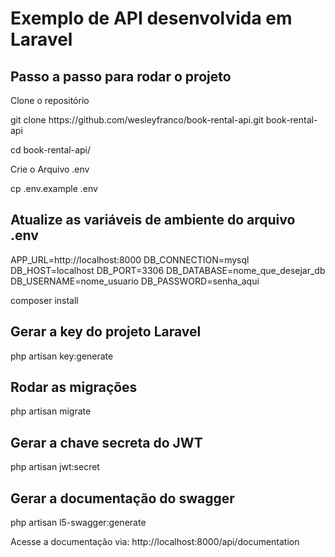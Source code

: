 <h1>Exemplo de API desenvolvida em Laravel</h1>

<h2>Passo a passo para rodar o projeto</h2>
<p>Clone o repositório</p>
<p>git clone https://github.com/wesleyfranco/book-rental-api.git book-rental-api</p>
<p>cd book-rental-api/</p>
<p>Crie o Arquivo .env</p>
<p>cp .env.example .env</p>
<h2>Atualize as variáveis de ambiente do arquivo .env</h2>

APP_URL=http://localhost:8000
DB_CONNECTION=mysql
DB_HOST=localhost
DB_PORT=3306
DB_DATABASE=nome_que_desejar_db
DB_USERNAME=nome_usuario
DB_PASSWORD=senha_aqui

<p>composer install</p>
<h2>Gerar a key do projeto Laravel</h2>
<p>php artisan key:generate</p>
<h2>Rodar as migrações</h2>
<p>php artisan migrate</p>
<h2>Gerar a chave secreta do JWT</h2>
<p>php artisan jwt:secret</p>
<h2>Gerar a documentação do swagger</h2>
<p>php artisan l5-swagger:generate</p>
<p>Acesse a documentação via: http://localhost:8000/api/documentation</p>